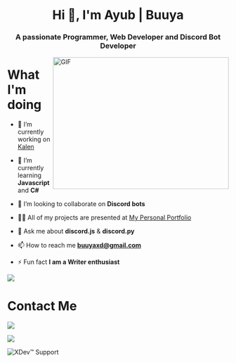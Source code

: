<h1 align="center">Hi 👋, I'm Ayub | Buuya</h1>
<h3 align="center">A passionate Programmer, Web Developer and Discord Bot Developer</h3>

<img align="right" alt="GIF" src="https://github.com/BuuyaXD/BuuyaXD/blob/main/heckerr.gif" width="400" height="300" />

# What I'm doing

- 🔭 I’m currently working on [Kalen](@xdev-support)

- 🌱 I’m currently learning **Javascript** and **C#**

- 👯 I’m looking to collaborate on **Discord bots**

- 👨‍💻 All of my projects are presented at [My Personal Portfolio](https://buuya.github.io)

- 💬 Ask me about **discord.js** & **discord.py**

- 📫 How to reach me **buuyaxd@gmail.com**

- ⚡ Fun fact **I am a Writer enthusiast**
	
<a href="https://buuya.github.io"><img src="https://forthebadge.com/images/badges/ctrl-c-ctrl-v.svg"/>
</a>

# Contact Me
![](https://dcbadge.vercel.app/api/shield/700173927871152131)

<img src="https://img.shields.io/twitter/follow/DaRealBuuya?logo=twitter&style=for-the-badge"/>
	
![XDev™️ Support](https://discordapp.com/api/guilds/[966658758690373722]/widget.png?style=banner2)	
	
